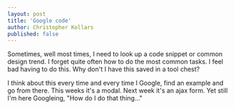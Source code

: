 ```yaml
---
layout: post
title: 'Google code'
author: Christopher Kollars
published: false
---
```


Sometimes, well most times, I need to look up a code snippet or common design trend. I forget quite often how to do the most common tasks. I feel bad having to do this. Why don't I have this saved in a tool chest?

I think about this every time and every time I Google, find an example and go from there. This weeks it's a modal. Next week it's an ajax form. Yet still I'm here Googleing, "How do I do that thing..."

